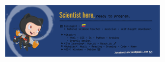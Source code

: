 <img max-width="800" src="https://github.com/Jonatanciencias/Jonatanciencias/blob/360ef49dbbef24822393d34bf804e0a0e47d7fed/GitHub%20Banner.png"/>
